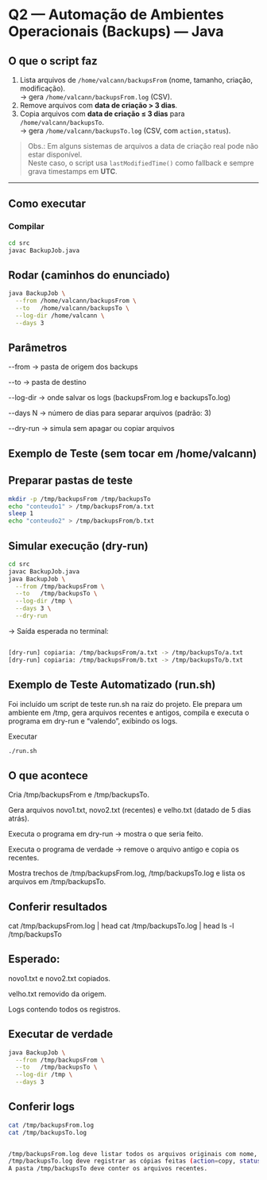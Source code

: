 # Q2 — Automação de Ambientes Operacionais (Backups) — Java

## O que o script faz
1. Lista arquivos de `/home/valcann/backupsFrom` (nome, tamanho, criação, modificação).  
   → gera `/home/valcann/backupsFrom.log` (CSV).
2. Remove arquivos com **data de criação > 3 dias**.
3. Copia arquivos com **data de criação ≤ 3 dias** para `/home/valcann/backupsTo`.  
   → gera `/home/valcann/backupsTo.log` (CSV, com `action,status`).

> Obs.: Em alguns sistemas de arquivos a data de criação real pode não estar disponível.  
> Neste caso, o script usa `lastModifiedTime()` como fallback e sempre grava timestamps em **UTC**.

---

## Como executar

### Compilar
```bash
cd src
javac BackupJob.java
```
## Rodar (caminhos do enunciado)

```bash
java BackupJob \
  --from /home/valcann/backupsFrom \
  --to   /home/valcann/backupsTo \
  --log-dir /home/valcann \
  --days 3
```
## Parâmetros

--from → pasta de origem dos backups

--to → pasta de destino

--log-dir → onde salvar os logs (backupsFrom.log e backupsTo.log)

--days N → número de dias para separar arquivos (padrão: 3)

--dry-run → simula sem apagar ou copiar arquivos


## Exemplo de Teste (sem tocar em /home/valcann)

## Preparar pastas de teste

```bash
mkdir -p /tmp/backupsFrom /tmp/backupsTo
echo "conteudo1" > /tmp/backupsFrom/a.txt
sleep 1
echo "conteudo2" > /tmp/backupsFrom/b.txt
```

## Simular execução (dry-run)
```bash
cd src
javac BackupJob.java
java BackupJob \
  --from /tmp/backupsFrom \
  --to   /tmp/backupsTo \
  --log-dir /tmp \
  --days 3 \
  --dry-run
```

→ Saída esperada no terminal:
```bash

[dry-run] copiaria: /tmp/backupsFrom/a.txt -> /tmp/backupsTo/a.txt
[dry-run] copiaria: /tmp/backupsFrom/b.txt -> /tmp/backupsTo/b.txt

```



## Exemplo de Teste Automatizado (run.sh)

Foi incluído um script de teste run.sh na raiz do projeto.
Ele prepara um ambiente em /tmp, gera arquivos recentes e antigos, compila e executa o programa em dry-run e “valendo”, exibindo os logs.

Executar
```bash
./run.sh
```
## O que acontece

Cria /tmp/backupsFrom e /tmp/backupsTo.

Gera arquivos novo1.txt, novo2.txt (recentes) e velho.txt (datado de 5 dias atrás).

Executa o programa em dry-run → mostra o que seria feito.

Executa o programa de verdade → remove o arquivo antigo e copia os recentes.

Mostra trechos de /tmp/backupsFrom.log, /tmp/backupsTo.log e lista os arquivos em /tmp/backupsTo.

## Conferir resultados
cat /tmp/backupsFrom.log | head
cat /tmp/backupsTo.log   | head
ls -l /tmp/backupsTo


## Esperado:

novo1.txt e novo2.txt copiados.

velho.txt removido da origem.

Logs contendo todos os registros.

## Executar de verdade

```bash
java BackupJob \
  --from /tmp/backupsFrom \
  --to   /tmp/backupsTo \
  --log-dir /tmp \
  --days 3
```
## Conferir logs
```bash
cat /tmp/backupsFrom.log
cat /tmp/backupsTo.log


/tmp/backupsFrom.log deve listar todos os arquivos originais com nome, tamanho, datas.
/tmp/backupsTo.log deve registrar as cópias feitas (action=copy, status=copied).
A pasta /tmp/backupsTo deve conter os arquivos recentes.
```
